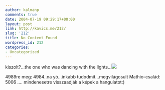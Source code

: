 ```yaml
---
author: kalmanp
comments: true
date: 2004-07-19 09:29:17+00:00
layout: post
link: http://kavics.me/212/
slug: '212'
title: No Content Found
wordpress_id: 212
categories:
- Uncategorized
---
```


kiszolt?...the one who was dancing with the lights...![](http://kavics.freeblog.hu/Files/lights.JPG)




4989re meg: 4984..na yó...inkabb tudodmit...megvilágosult Mathio-család: 5006 .... mindenesetre visszaadják a képek a hangulatot:)
